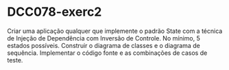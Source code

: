 # DCC078-exerc2
Criar uma aplicação qualquer que implemente o padrão State com a técnica de Injeção de Dependência com Inversão de Controle. No mínimo, 5 estados possíveis. Construir o diagrama de classes e o diagrama de sequência. Implementar o código fonte e as combinações de casos de teste.
